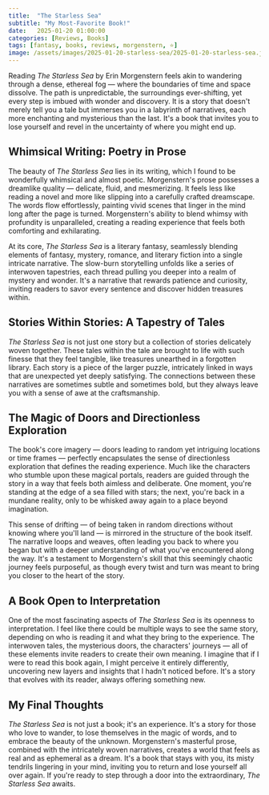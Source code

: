```yaml
---
title:  "The Starless Sea"
subtitle: "My Most-Favorite Book!"
date:   2025-01-20 01:00:00
categories: [Reviews, Books]
tags: [fantasy, books, reviews, morgenstern, ⭐️]
image: /assets/images/2025-01-20-starless-sea/2025-01-20-starless-sea.jpg
---
```


Reading *The Starless Sea* by Erin Morgenstern feels akin to wandering through a dense, ethereal fog — where the boundaries of time and space dissolve. The path is unpredictable, the surroundings ever-shifting, yet every step is imbued with wonder and discovery. It is a story that doesn't merely tell you a tale but immerses you in a labyrinth of narratives, each more enchanting and mysterious than the last. It's a book that invites you to lose yourself and revel in the uncertainty of where you might end up.

## Whimsical Writing: Poetry in Prose

The beauty of *The Starless Sea* lies in its writing, which I found to be wonderfully whimsical and almost poetic. Morgenstern's prose possesses a dreamlike quality — delicate, fluid, and mesmerizing. It feels less like reading a novel and more like slipping into a carefully crafted dreamscape. The words flow effortlessly, painting vivid scenes that linger in the mind long after the page is turned. Morgenstern's ability to blend whimsy with profundity is unparalleled, creating a reading experience that feels both comforting and exhilarating.

At its core, *The Starless Sea* is a literary fantasy, seamlessly blending elements of fantasy, mystery, romance, and literary fiction into a single intricate narrative. The slow-burn storytelling unfolds like a series of interwoven tapestries, each thread pulling you deeper into a realm of mystery and wonder. It's a narrative that rewards patience and curiosity, inviting readers to savor every sentence and discover hidden treasures within.

## Stories Within Stories: A Tapestry of Tales

*The Starless Sea* is not just one story but a collection of stories delicately woven together. These tales within the tale are brought to life with such finesse that they feel tangible, like treasures unearthed in a forgotten library. Each story is a piece of the larger puzzle, intricately linked in ways that are unexpected yet deeply satisfying. The connections between these narratives are sometimes subtle and sometimes bold, but they always leave you with a sense of awe at the craftsmanship.

## The Magic of Doors and Directionless Exploration

The book's core imagery — doors leading to random yet intriguing locations or time frames — perfectly encapsulates the sense of directionless exploration that defines the reading experience. Much like the characters who stumble upon these magical portals, readers are guided through the story in a way that feels both aimless and deliberate. One moment, you're standing at the edge of a sea filled with stars; the next, you're back in a mundane reality, only to be whisked away again to a place beyond imagination.

This sense of drifting — of being taken in random directions without knowing where you'll land — is mirrored in the structure of the book itself. The narrative loops and weaves, often leading you back to where you began but with a deeper understanding of what you've encountered along the way. It's a testament to Morgenstern's skill that this seemingly chaotic journey feels purposeful, as though every twist and turn was meant to bring you closer to the heart of the story.

## A Book Open to Interpretation

One of the most fascinating aspects of *The Starless Sea* is its openness to interpretation. I feel like there could be multiple ways to see the same story, depending on who is reading it and what they bring to the experience. The interwoven tales, the mysterious doors, the characters' journeys — all of these elements invite readers to create their own meaning. I imagine that if I were to read this book again, I might perceive it entirely differently, uncovering new layers and insights that I hadn't noticed before. It's a story that evolves with its reader, always offering something new.

## My Final Thoughts

*The Starless Sea* is not just a book; it's an experience. It's a story for those who love to wander, to lose themselves in the magic of words, and to embrace the beauty of the unknown. Morgenstern's masterful prose, combined with the intricately woven narratives, creates a world that feels as real and as ephemeral as a dream. It's a book that stays with you, its misty tendrils lingering in your mind, inviting you to return and lose yourself all over again. If you're ready to step through a door into the extraordinary, *The Starless Sea* awaits.